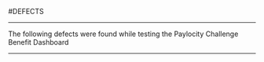 #DEFECTS
***
The following defects were found while testing the Paylocity Challenge Benefit Dashboard
***


